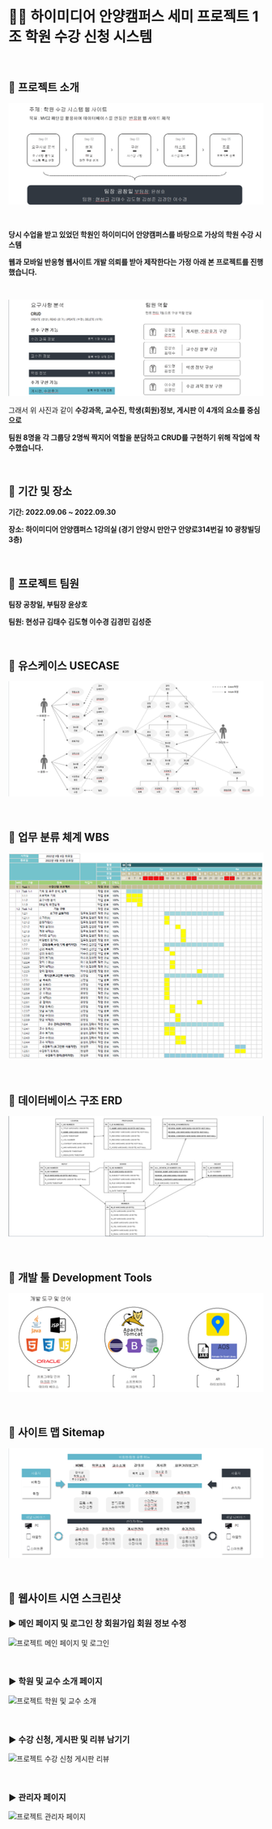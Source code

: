 # 👨‍🎓 하이미디어 안양캠퍼스 세미 프로젝트 1조 학원 수강 신청 시스템

<br/>

## 🏫 프로젝트 소개

![프로젝트 주제 소개 사진](/ReadMeImg/1project_purpose.png)

<br/>

**당시 수업을 받고 있었던 학원인 하이미디어 안양캠퍼스를 바탕으로 가상의 학원 수강 시스템**

**웹과 모바일 반응형 웹사이트 개발 의뢰를 받아 제작한다는 가정 아래 본 프로젝트를 진행했습니다.**

<br/>

![프로젝트 계획 사진](/ReadMeImg/1project_plan.png)

그래서 위 사진과 같이 **수강과목, 교수진, 학생(회원)정보, 게시판 이 4개의 요소를 중심으로**

**팀원 8명을 각 그룹당 2명씩 짝지어 역할을 분담하고 CRUD를 구현하기 위해 작업에 착수했습니다.**

<br/>

## 🏫 기간 및 장소

**기간: 2022.09.06 ~ 2022.09.30**

**장소: 하이미디어 안양캠퍼스 1강의실 (경기 안양시 만안구 안양로314번길 10 광창빌딩 3층)**

<br/>

## 🏫 프로젝트 팀원

**팀장 공창일, 부팀장 윤상호**

**팀원: 현성규 김태수 김도형 이수경 김경민 김성준**

<br/>

## 🏫 유스케이스 USECASE

![프로젝트 USECASE 사진](/ReadMeImg/1project_USECASE.png)

<br/>

## 🏫 업무 분류 체계 WBS

![프로젝트 WBS 사진](/ReadMeImg/1project_WBS.png)

<br/>

## 🏫 데이터베이스 구조 ERD

![프로젝트 ERD 사진](/ReadMeImg/1project_ERD.png)

<br/>

## 🏫 개발 툴 Development Tools

![프로젝트 개발 툴 사진](/ReadMeImg/1project_tools.png)

<br/>

## 🏫 사이트 맵 Sitemap

![프로젝트 사이트 맵](/ReadMeImg/1project_sitemap.png)

<br/>

## 🏫 웹사이트 시연 스크린샷

### ▶ 메인 페이지 및 로그인 창 회원가입 회원 정보 수정

![프로젝트 메인 페이지 및 로그인](/ReadMeImg/1project_Login.gif)

<br/>

### ▶ 학원 및 교수 소개 페이지

![프로젝트 학원 및 교수 소개](/ReadMeImg/1project_introducing_academy.gif)

<br/>

### ▶ 수강 신청, 게시판 및 리뷰 남기기

![프로젝트 수강 신청 게시판 리뷰](/ReadMeImg/1project_registering_class_and_reviews.gif)

<br/>

### ▶ 관리자 페이지

![프로젝트 관리자 페이지](/ReadMeImg/1project_admin.gif)

<br/>
